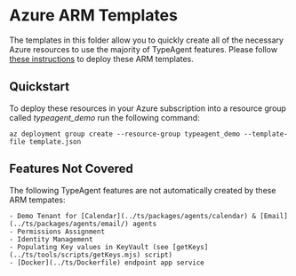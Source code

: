 # Azure ARM Templates

The templates in this folder allow you to quickly create all of the necessary Azure resources to use the majority of TypeAgent features.  Please follow [these instructions](https://learn.microsoft.com/en-us/azure/azure-resource-manager/templates/deploy-portal) to deploy these ARM templates.

## Quickstart

To deploy these resources in your Azure subscription into a resource group called *typeagent_demo* run the following command: 

`az deployment group create --resource-group typeagent_demo --template-file template.json`

## Features Not Covered

The following TypeAgent features are not automatically created by these ARM tempates:

    - Demo Tenant for [Calendar](../ts/packages/agents/calendar) & [Email](../ts/packages/agents/email/) agents
    - Permissions Assignment
    - Identity Management
    - Populating Key values in KeyVault (see [getKeys](../ts/tools/scripts/getKeys.mjs) script)
    - [Docker](../ts/Dockerfile) endpoint app service